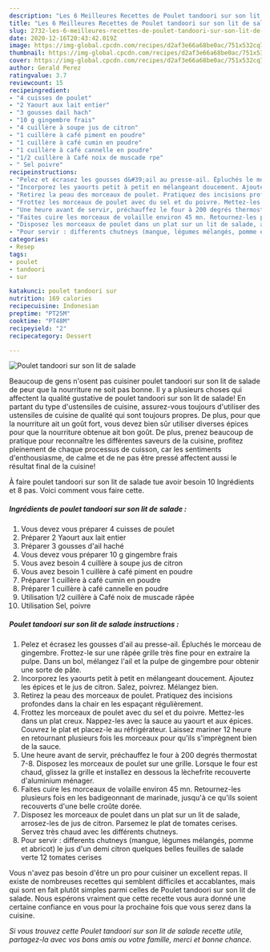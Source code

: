 ```yaml
---
description: "Les 6 Meilleures Recettes de Poulet tandoori sur son lit de salade"
title: "Les 6 Meilleures Recettes de Poulet tandoori sur son lit de salade"
slug: 2732-les-6-meilleures-recettes-de-poulet-tandoori-sur-son-lit-de-salade
date: 2020-12-16T20:43:42.019Z
image: https://img-global.cpcdn.com/recipes/d2af3e66a68be0ac/751x532cq70/poulet-tandoori-sur-son-lit-de-salade-photo-principale-de-la-recette.jpg
thumbnail: https://img-global.cpcdn.com/recipes/d2af3e66a68be0ac/751x532cq70/poulet-tandoori-sur-son-lit-de-salade-photo-principale-de-la-recette.jpg
cover: https://img-global.cpcdn.com/recipes/d2af3e66a68be0ac/751x532cq70/poulet-tandoori-sur-son-lit-de-salade-photo-principale-de-la-recette.jpg
author: Gerald Perez
ratingvalue: 3.7
reviewcount: 15
recipeingredient:
- "4 cuisses de poulet"
- "2 Yaourt aux lait entier"
- "3 gousses dail hach"
- "10 g gingembre frais"
- "4 cuillère à soupe jus de citron"
- "1 cuillère à café piment en poudre"
- "1 cuillère à café cumin en poudre"
- "1 cuillère à café cannelle en poudre"
- "1/2 cuillère à Café noix de muscade rpe"
- " Sel poivre"
recipeinstructions:
- "Pelez et écrasez les gousses d&#39;ail au presse-ail. Épluchés le morceau de gingembre. Frottez-le sur une râpée grille très fine pour en extraire la pulpe. Dans un bol, mélangez l&#39;ail et la pulpe de gingembre pour obtenir une sorte de pâte."
- "Incorporez les yaourts petit à petit en mélangeant doucement. Ajoutez les épices et le jus de citron. Salez, poivrez. Mélangez bien."
- "Retirez la peau des morceaux de poulet. Pratiquez des incisions profondes dans la chair en les espaçant régulièrement."
- "Frottez les morceaux de poulet avec du sel et du poivre. Mettez-les dans un plat creux. Nappez-les avec la sauce au yaourt et aux épices. Couvrez le plat et placez-le au réfrigérateur. Laissez mariner 12 heure en retournant plusieurs fois les morceaux pour qu&#39;ils s&#39;imprègnent bien de la sauce."
- "Une heure avant de servir, préchauffez le four à 200 degrés thermostat 7-8. Disposez les morceaux de poulet sur une grille. Lorsque le four est chaud, glissez la grille et installez en dessous la lèchefrite recouverte d&#39;aluminium ménager."
- "Faites cuire les morceaux de volaille environ 45 mn. Retournez-les plusieurs fois en les badigeonnant de marinade, jusqu&#39;à ce qu&#39;ils soient recouverts d&#39;une belle croûte dorée."
- "Disposez les morceaux de poulet dans un plat sur un lit de salade, arrosez-les de jus de citron. Parsemez le plat de tomates cerises. Servez très chaud avec les différents chutneys."
- "Pour servir : differents chutneys (mangue, légumes mélangés, pomme et abricot) le jus d&#39;un demi citron quelques belles feuilles de salade verte 12 tomates cerises"
categories:
- Resep
tags:
- poulet
- tandoori
- sur

katakunci: poulet tandoori sur 
nutrition: 169 calories
recipecuisine: Indonesian
preptime: "PT25M"
cooktime: "PT48M"
recipeyield: "2"
recipecategory: Dessert

---
```



![Poulet tandoori sur son lit de salade](https://img-global.cpcdn.com/recipes/d2af3e66a68be0ac/751x532cq70/poulet-tandoori-sur-son-lit-de-salade-photo-principale-de-la-recette.jpg)

Beaucoup de gens n'osent pas cuisiner poulet tandoori sur son lit de salade de peur que la nourriture ne soit pas bonne. Il y a plusieurs choses qui affectent la qualité gustative de poulet tandoori sur son lit de salade! En partant du type d'ustensiles de cuisine, assurez-vous toujours d'utiliser des ustensiles de cuisine de qualité qui sont toujours propres. De plus, pour que la nourriture ait un goût fort, vous devez bien sûr utiliser diverses épices pour que la nourriture obtenue ait bon goût. De plus, prenez beaucoup de pratique pour reconnaître les différentes saveurs de la cuisine, profitez pleinement de chaque processus de cuisson, car les sentiments d'enthousiasme, de calme et de ne pas être pressé affectent aussi le résultat final de la cuisine!

<!--inarticleads1-->

À faire poulet tandoori sur son lit de salade tue avoir besoin 10 Ingrédients et 8 pas. Voici comment vous faire cette.

##### Ingrédients de poulet tandoori sur son lit de salade :

1. Vous devez vous préparer 4 cuisses de poulet
1. Préparer 2 Yaourt aux lait entier
1. Préparer 3 gousses d&#39;ail haché
1. Vous devez vous préparer 10 g gingembre frais
1. Vous avez besoin 4 cuillère à soupe jus de citron
1. Vous avez besoin 1 cuillère à café piment en poudre
1. Préparer 1 cuillère à café cumin en poudre
1. Préparer 1 cuillère à café cannelle en poudre
1. Utilisation 1/2 cuillère à Café noix de muscade râpée
1. Utilisation  Sel, poivre




<!--inarticleads2-->

##### Poulet tandoori sur son lit de salade instructions :

1. Pelez et écrasez les gousses d&#39;ail au presse-ail. Épluchés le morceau de gingembre. Frottez-le sur une râpée grille très fine pour en extraire la pulpe. Dans un bol, mélangez l&#39;ail et la pulpe de gingembre pour obtenir une sorte de pâte.
1. Incorporez les yaourts petit à petit en mélangeant doucement. Ajoutez les épices et le jus de citron. Salez, poivrez. Mélangez bien.
1. Retirez la peau des morceaux de poulet. Pratiquez des incisions profondes dans la chair en les espaçant régulièrement.
1. Frottez les morceaux de poulet avec du sel et du poivre. Mettez-les dans un plat creux. Nappez-les avec la sauce au yaourt et aux épices. Couvrez le plat et placez-le au réfrigérateur. Laissez mariner 12 heure en retournant plusieurs fois les morceaux pour qu&#39;ils s&#39;imprègnent bien de la sauce.
1. Une heure avant de servir, préchauffez le four à 200 degrés thermostat 7-8. Disposez les morceaux de poulet sur une grille. Lorsque le four est chaud, glissez la grille et installez en dessous la lèchefrite recouverte d&#39;aluminium ménager.
1. Faites cuire les morceaux de volaille environ 45 mn. Retournez-les plusieurs fois en les badigeonnant de marinade, jusqu&#39;à ce qu&#39;ils soient recouverts d&#39;une belle croûte dorée.
1. Disposez les morceaux de poulet dans un plat sur un lit de salade, arrosez-les de jus de citron. Parsemez le plat de tomates cerises. Servez très chaud avec les différents chutneys.
1. Pour servir : differents chutneys (mangue, légumes mélangés, pomme et abricot) le jus d&#39;un demi citron quelques belles feuilles de salade verte 12 tomates cerises




<!--inarticleads1-->

<p>
Vous n'avez pas besoin d'être un pro pour cuisiner un excellent repas. Il existe de nombreuses recettes qui semblent difficiles et accablantes, mais qui sont en fait plutôt simples parmi celles de Poulet tandoori sur son lit de salade. Nous espérons vraiment que cette recette vous aura donné une certaine confiance en vous pour la prochaine fois que vous serez dans la cuisine.
</p>

<p>
<i>Si vous trouvez cette Poulet tandoori sur son lit de salade recette utile, partagez-la avec vos bons amis ou votre famille, merci et bonne chance.</i>
</p>
